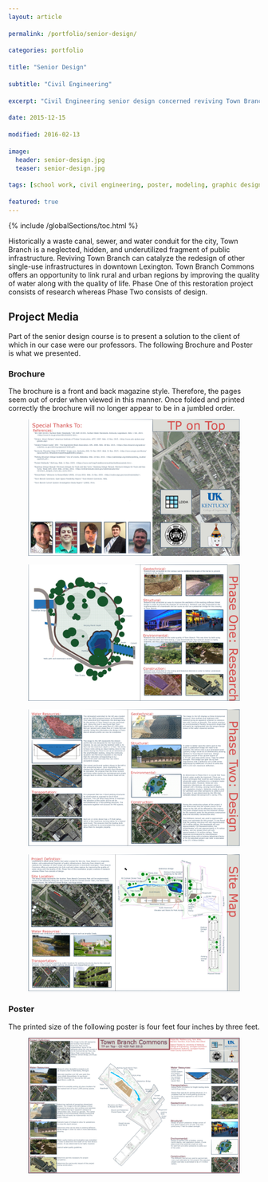 ```yaml
---
layout: article

permalink: /portfolio/senior-design/

categories: portfolio

title: "Senior Design"

subtitle: "Civil Engineering"

excerpt: "Civil Engineering senior design concerned reviving Town Branch Creek. This post documents the journey."

date: 2015-12-15

modified: 2016-02-13

image: 
  header: senior-design.jpg
  teaser: senior-design.jpg

tags: [school work, civil engineering, poster, modeling, graphic design, photoshop]

featured: true
---
```

{% include /globalSections/toc.html %}

Historically a waste canal, sewer, and water conduit for the city, Town Branch is a neglected, hidden, and underutilized fragment of public infrastructure. Reviving Town Branch can catalyze the redesign of other single-use infrastructures in downtown Lexington. Town Branch Commons offers an opportunity to link rural and urban regions by improving the quality of water along with the quality of life. Phase One of this restoration project consists of research whereas Phase Two consists of design.

## Project Media

Part of the senior design course is to present a solution to the client of which in our case were our professors. The following Brochure and Poster is what we presented. 

### Brochure

The brochure is a front and back magazine style. Therefore, the pages seem out of order when viewed in this manner. Once folded and printed correctly the brochure will no longer appear to be in a jumbled order.

<figure class="full">
	<a href="/images/post-senior-design/Brochure Page One.jpg" title="Brochure Page One"><img src="/images/post-senior-design/Brochure Page One.jpg" alt="Brochure Page One" /></a>
</figure>
<figure class="full">
	<a href="/images/post-senior-design/Brochure Page Two.jpg" title="Brochure Page Two"><img src="/images/post-senior-design/Brochure Page Two.jpg" alt="Brochure Page Two" /></a>
</figure>
<figure class="full">
	<a href="/images/post-senior-design/Brochure Page Three.jpg" title="Brochure Page Three"><img src="/images/post-senior-design/Brochure Page Three.jpg" alt="Brochure Page Three" /></a>
</figure>
<figure class="full">
	<a href="/images/post-senior-design/Brochure Page Four.jpg" title="Brochure Page Four"><img src="/images/post-senior-design/Brochure Page Four.jpg" alt="Brochure Page Four" /></a>
</figure>

### Poster

The printed size of the following poster is four feet four inches by three feet.

<figure class="full">
	<a href="/images/post-senior-design/Poster.jpg" title="Poster"><img src="/images/post-senior-design/Poster.jpg" alt="Poster" /></a>
</figure>